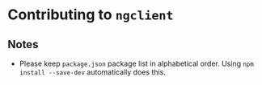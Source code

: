 # Contributing to `ngclient`

## Notes

- Please keep `package.json` package list in alphabetical order. Using
`npm install --save-dev` automatically does this.